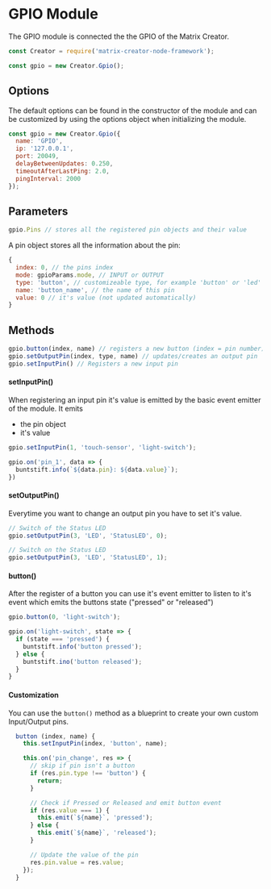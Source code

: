 # GPIO Module

The GPIO module is connected the the GPIO of the Matrix Creator.

```javascript
const Creator = require('matrix-creator-node-framework');

const gpio = new Creator.Gpio();
```



## Options

The default options can be found in the constructor of the module and can be customized by using the options object when initializing the module.

```javascript
const gpio = new Creator.Gpio({
  name: 'GPIO',
  ip: '127.0.0.1',
  port: 20049,
  delayBetweenUpdates: 0.250,
  timeoutAfterLastPing: 2.0,
  pingInterval: 2000
});
```





## Parameters

```javascript
gpio.Pins // stores all the registered pin objects and their value
```

A pin object stores all the information about the pin:

```javascript
{
  index: 0, // the pins index
  mode: gpioParams.mode, // INPUT or OUTPUT
  type: 'button', // customizeable type, for example 'button' or 'led'
  name: 'button_name', // the name of this pin
  value: 0 // it's value (not updated automatically)
}
```





## Methods

```javascript
gpio.button(index, name) // registers a new button (index = pin number)
gpio.setOutputPin(index, type, name) // updates/creates an output pin
gpio.setInputPin() // Registers a new input pin
```



#### setInputPin()

When registering an input pin it's value is emitted by the basic event emitter of the module. It emits

- the pin object
- it's value

```javascript
gpio.setInputPin(1, 'touch-sensor', 'light-switch');

gpio.on('pin_1', data => {
  buntstift.info(`${data.pin}: ${data.value}`);
})
```



#### setOutputPin()

Everytime you want to change an output pin you have to set it's value.

```javascript
// Switch of the Status LED
gpio.setOutputPin(3, 'LED', 'StatusLED', 0);

// Switch on the Status LED
gpio.setOutputPin(3, 'LED', 'StatusLED', 1);
```



#### button()

After the register of a button you can use it's event emitter to listen to it's event which emits the buttons state ("pressed" or "released")

```javascript
gpio.button(0, 'light-switch');

gpio.on('light-switch', state => {
  if (state === 'pressed') {
    buntstift.info('button pressed');
  } else {
    buntstift.ino('button released');
  }
}
```



#### Customization

You can use the `button()` method as a blueprint to create your own custom Input/Output pins.

```Javascript
  button (index, name) {
    this.setInputPin(index, 'button', name);

    this.on('pin_change', res => {
      // skip if pin isn't a button
      if (res.pin.type !== 'button') {
        return;
      }

      // Check if Pressed or Released and emit button event
      if (res.value === 1) {
        this.emit(`${name}`, 'pressed');
      } else {
        this.emit(`${name}`, 'released');
      }

      // Update the value of the pin
      res.pin.value = res.value;
    });
  }
```

